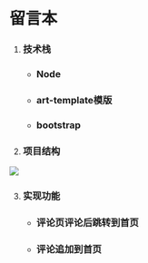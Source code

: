 # 留言本

1. ### 技术栈

   - ### Node

   - ### art-template模版

   - ### bootstrap

2. ### 项目结构
![](/Users/vicky/feedback/项目结构.png)
  
3. ### 实现功能

   - ### 评论页评论后跳转到首页

   - ### 评论追加到首页